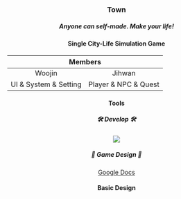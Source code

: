 <div align="center">
  <h3>Town</h3>
  <h5>Anyone can self-made. Make your life!</h5>
  <h4>Single City-Life Simulation Game</h4>
  <table>
      <thead>
          <tr>
              <th colspan="2"> Members </th>
          </tr>
      </thead>
      <tbody>
          <tr>
            <tr>
              <td align='center'>Woojin</td>
              <td align='center'>Jihwan</td>
            </tr>
            <tr>
              <td align='center'>UI & System & Setting</td>
              <td align='center'>Player & NPC & Quest</td>
            </tr>
          </tr>
      </tbody>
  </table>
  <h4>Tools</h4>
  <h5>🛠️ Develop 🛠️</h5>
  <img src="https://img.shields.io/badge/Unity-000000?style=flat-square&logo=Unity&logoColor=Gray"/>
  <h5>🎨 Game Design 🎨</h5>

  [Google Docs](https://docs.google.com/document/d/1vcU3PHRy5MtHsl22hlv8Nb3wCSTtbHL8wTB5Os1HQNw/edit)
  <br>
  <h4>Basic Design</h4>
</div>
